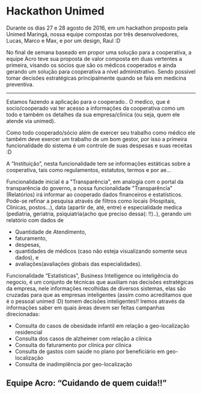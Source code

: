 # Hackathon Unimed

Durante os dias 27 e 28 agosto de 2016, em um hackathon proposto pela Unimed Maringá,
nossa equipe compostas por três desenvolvedores, Lucas, Marco e Max, e por um design, Raul :D

No final de semana baseado em propor uma solução para a cooperativa, a equipe Acro teve sua 
proposta de valor composta em duas vertentes a primeira, visando os sócios que são os médicos 
cooperados e ainda gerando um solução para cooperativa a nível administrativo. Sendo possível
tomar decisões estratégicas principalmente quando se fala em medicina preventiva.


-----
Estamos fazendo a aplicação para o cooperado..   O medico, que é socio/cooperado vai ter acesso a informações da cooperativa como um todo e também os detalhes da sua empresa/clinica (ou seja, quem ele atende via unimed).

Como todo cooperado/sócio além de exercer seu trabalho como médico ele também deve exercer um trabalho de um bom gestor, por isso a primeira funcionalidade do sistema é um controle de suas despesas e suas receitas :D

A “Instituição”, nesta funcionalidade tem se informações estáticas sobre a cooperativa, tais como regulamentos, estatutos, termos e por ae...

Funcionalidade inicial é a "Transparência", em analogia com o portal da transparência do governo,  a nossa  funcionalidade "Transparência" (Relatórios) irá informar ao cooperado dados financeiros e estatísticos. Pode-se refinar a pesquisa através de filtros como locais (Hospitais, Clinicas, postos...), data (apartir de, até, entre) e especialidade medica (pediatria, geriatria, psiquiatria(acho que preciso dessa(: !!)..), gerando um relatório com dados de 

- Quantidade de Atendimento, 
- faturamento, 
- despesas, 
- quantidades de médicos (caso não esteja visualizando somente seus dados), e
- avaliações(avaliações globais das especialidades).

Funcionalidade “Estatisticas”, Business Intelligence ou inteligência do negocio, é um conjunto de técnicas que auxiliam nas decisões estratégicas da empresa, nele informações recolhidas de diversos sistemas, elas são cruzadas  para que as empresas inteligentes (assim como acreditamos que é o pessoal unimed :D) tomem decisões inteligentes!! Iremos através da informações saber em quais áreas devem ser feitas campanhas direcionadas:

- Consulta do casos de obesidade infantil em relação a geo-localização residencial
- Consulta dos casos de alzheimer com relação a clínica
- Consulta do faturamento por clínica por clínica
- Consulta de gastos com saúde no plano por beneficiário em geo-localização
- Consulta de inadimplência por geo-localização

Equipe Acro: **“Cuidando de quem cuida!!”**
-----
